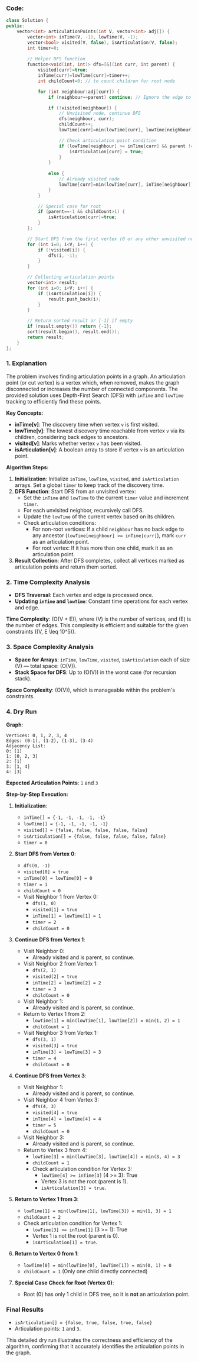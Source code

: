 ### Code:
```cpp
class Solution {
public:
    vector<int> articulationPoints(int V, vector<int> adj[]) {
        vector<int> inTime(V, -1), lowTime(V, -1);
        vector<bool> visited(V, false), isArticulation(V, false);
        int timer=0;
        
        // Helper DFS function
        function<void(int, int)> dfs=[&](int curr, int parent) {
            visited[curr]=true;
            inTime[curr]=lowTime[curr]=timer++;
            int childCount=0; // to count children for root node

            for (int neighbour:adj[curr]) {
                if (neighbour==parent) continue; // Ignore the edge to parent

                if (!visited[neighbour]) {
                    // Unvisited node, continue DFS
                    dfs(neighbour, curr);
                    childCount++;
                    lowTime[curr]=min(lowTime[curr], lowTime[neighbour]);

                    // Check articulation point condition
                    if (lowTime[neighbour] >= inTime[curr] && parent != -1) {
                        isArticulation[curr] = true;
                    }
                } 
                
                else {
                    // Already visited node
                    lowTime[curr]=min(lowTime[curr], inTime[neighbour]);
                }
            }

            // Special case for root
            if (parent==-1 && childCount>1) {
                isArticulation[curr]=true;
            }
        };

        // Start DFS from the first vertex (0 or any other unvisited node)
        for (int i=0; i<V; i++) {
            if (!visited[i]) {
                dfs(i, -1);
            }
        }

        // Collecting articulation points
        vector<int> result;
        for (int i=0; i<V; i++) {
            if (isArticulation[i]) {
                result.push_back(i);
            }
        }

        // Return sorted result or [-1] if empty
        if (result.empty()) return {-1};
        sort(result.begin(), result.end());
        return result;
    }
};
```
### 1. Explanation

The problem involves finding articulation points in a graph. An articulation point (or cut vertex) is a vertex which, when removed, makes the graph disconnected or increases the number of connected components. The provided solution uses Depth-First Search (DFS) with `inTime` and `lowTime` tracking to efficiently find these points.

**Key Concepts:**
- **inTime[v]**: The discovery time when vertex `v` is first visited.
- **lowTime[v]**: The lowest discovery time reachable from vertex `v` via its children, considering back edges to ancestors.
- **visited[v]**: Marks whether vertex `v` has been visited.
- **isArticulation[v]**: A boolean array to store if vertex `v` is an articulation point.

**Algorithm Steps:**
1. **Initialization**: Initialize `inTime`, `lowTime`, `visited`, and `isArticulation` arrays. Set a global `timer` to keep track of the discovery time.
2. **DFS Function**: Start DFS from an unvisited vertex:
   - Set the `inTime` and `lowTime` to the current `timer` value and increment `timer`.
   - For each unvisited neighbor, recursively call DFS.
   - Update the `lowTime` of the current vertex based on its children.
   - Check articulation conditions:
     - For non-root vertices: If a child `neighbour` has no back edge to any ancestor (`lowTime[neighbour] >= inTime[curr]`), mark `curr` as an articulation point.
     - For root vertex: If it has more than one child, mark it as an articulation point.
3. **Result Collection**: After DFS completes, collect all vertices marked as articulation points and return them sorted.

### 2. Time Complexity Analysis

- **DFS Traversal**: Each vertex and edge is processed once.
- **Updating `inTime` and `lowTime`**: Constant time operations for each vertex and edge.

**Time Complexity**: \(O(V + E)\), where \(V\) is the number of vertices, and \(E\) is the number of edges. This complexity is efficient and suitable for the given constraints (\(V, E \leq 10^5\)).

### 3. Space Complexity Analysis

- **Space for Arrays**: `inTime`, `lowTime`, `visited`, `isArticulation` each of size \(V\) — total space: \(O(V)\).
- **Stack Space for DFS**: Up to \(O(V)\) in the worst case (for recursion stack).

**Space Complexity**: \(O(V)\), which is manageable within the problem's constraints.

### 4. Dry Run

**Graph**:  
```
Vertices: 0, 1, 2, 3, 4  
Edges: (0-1), (1-2), (1-3), (3-4)  
Adjacency List:
0: [1]
1: [0, 2, 3]
2: [1]
3: [1, 4]
4: [3]
```

**Expected Articulation Points**: `1` and `3`

**Step-by-Step Execution:**

1. **Initialization**:
   - `inTime[] = {-1, -1, -1, -1, -1}`
   - `lowTime[] = {-1, -1, -1, -1, -1}`
   - `visited[] = {false, false, false, false, false}`
   - `isArticulation[] = {false, false, false, false, false}`
   - `timer = 0`

2. **Start DFS from Vertex 0**:
   - `dfs(0, -1)`
   - `visited[0] = true`
   - `inTime[0] = lowTime[0] = 0`
   - `timer = 1`
   - `childCount = 0`
   - Visit Neighbor 1 from Vertex 0:
     - `dfs(1, 0)`
     - `visited[1] = true`
     - `inTime[1] = lowTime[1] = 1`
     - `timer = 2`
     - `childCount = 0`
     
3. **Continue DFS from Vertex 1**:
   - Visit Neighbor 0:
     - Already visited and is parent, so continue.
   - Visit Neighbor 2 from Vertex 1:
     - `dfs(2, 1)`
     - `visited[2] = true`
     - `inTime[2] = lowTime[2] = 2`
     - `timer = 3`
     - `childCount = 0`
   - Visit Neighbor 1:
     - Already visited and is parent, so continue.
   - Return to Vertex 1 from 2:
     - `lowTime[1] = min(lowTime[1], lowTime[2]) = min(1, 2) = 1`
     - `childCount = 1`
   - Visit Neighbor 3 from Vertex 1:
     - `dfs(3, 1)`
     - `visited[3] = true`
     - `inTime[3] = lowTime[3] = 3`
     - `timer = 4`
     - `childCount = 0`
     
4. **Continue DFS from Vertex 3**:
   - Visit Neighbor 1:
     - Already visited and is parent, so continue.
   - Visit Neighbor 4 from Vertex 3:
     - `dfs(4, 3)`
     - `visited[4] = true`
     - `inTime[4] = lowTime[4] = 4`
     - `timer = 5`
     - `childCount = 0`
   - Visit Neighbor 3:
     - Already visited and is parent, so continue.
   - Return to Vertex 3 from 4:
     - `lowTime[3] = min(lowTime[3], lowTime[4]) = min(3, 4) = 3`
     - `childCount = 1`
     - Check articulation condition for Vertex 3:
       - `lowTime[4] >= inTime[3]` (4 >= 3): True
       - Vertex 3 is not the root (parent is 1).
       - `isArticulation[3] = true`.

5. **Return to Vertex 1 from 3**:
   - `lowTime[1] = min(lowTime[1], lowTime[3]) = min(1, 3) = 1`
   - `childCount = 2`
   - Check articulation condition for Vertex 1:
     - `lowTime[3] >= inTime[1]` (3 >= 1): True
     - Vertex 1 is not the root (parent is 0).
     - `isArticulation[1] = true`.

6. **Return to Vertex 0 from 1**:
   - `lowTime[0] = min(lowTime[0], lowTime[1]) = min(0, 1) = 0`
   - `childCount = 1` (Only one child directly connected)
   
7. **Special Case Check for Root (Vertex 0)**:
   - Root (0) has only 1 child in DFS tree, so it is **not** an articulation point.

### Final Results

- `isArticulation[] = {false, true, false, true, false}`
- Articulation points: `1` and `3`.

This detailed dry run illustrates the correctness and efficiency of the algorithm, confirming that it accurately identifies the articulation points in the graph.
